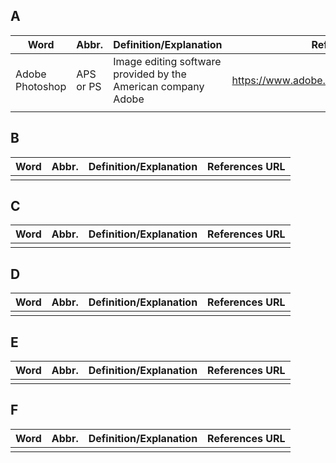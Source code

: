 ## A
| Word            | Abbr.   | Definition/Explanation                                        | References URL                                |
| --------------- | ------- | ------------------------------------------------------------- | --------------------------------------------- |
| Adobe Photoshop | APS or PS | Image editing software provided by the American company Adobe | https://www.adobe.com/products/photoshop.html |
|                 |         |                                                               |                                               |
## B
| Word | Abbr. | Definition/Explanation | References URL |
| ---- | ----- | ---------------------- | -------------- |
|      |       |                        |                |
## C
| Word | Abbr. | Definition/Explanation | References URL |
| ---- | ----- | ---------------------- | -------------- |
|      |       |                        |                |
## D
| Word | Abbr. | Definition/Explanation | References URL |
| ---- | ----- | ---------------------- | -------------- |
|      |       |                        |                |
## E
| Word | Abbr. | Definition/Explanation | References URL |
| ---- | ----- | ---------------------- | -------------- |
|      |       |                        |                |
## F
| Word | Abbr. | Definition/Explanation | References URL |
| ---- | ----- | ---------------------- | -------------- |
|      |       |                        |                |
